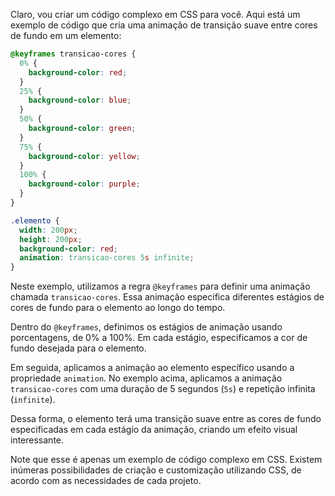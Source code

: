Claro, vou criar um código complexo em CSS para você. Aqui está um exemplo de código que cria uma animação de transição suave entre cores de fundo em um elemento:

```css
@keyframes transicao-cores {
  0% {
    background-color: red;
  }
  25% {
    background-color: blue;
  }
  50% {
    background-color: green;
  }
  75% {
    background-color: yellow;
  }
  100% {
    background-color: purple;
  }
}

.elemento {
  width: 200px;
  height: 200px;
  background-color: red;
  animation: transicao-cores 5s infinite;
}
```

Neste exemplo, utilizamos a regra `@keyframes` para definir uma animação chamada `transicao-cores`. Essa animação especifica diferentes estágios de cores de fundo para o elemento ao longo do tempo.

Dentro do `@keyframes`, definimos os estágios de animação usando porcentagens, de 0% a 100%. Em cada estágio, especificamos a cor de fundo desejada para o elemento.

Em seguida, aplicamos a animação ao elemento específico usando a propriedade `animation`. No exemplo acima, aplicamos a animação `transicao-cores` com uma duração de 5 segundos (`5s`) e repetição infinita (`infinite`).

Dessa forma, o elemento terá uma transição suave entre as cores de fundo especificadas em cada estágio da animação, criando um efeito visual interessante.

Note que esse é apenas um exemplo de código complexo em CSS. Existem inúmeras possibilidades de criação e customização utilizando CSS, de acordo com as necessidades de cada projeto.
